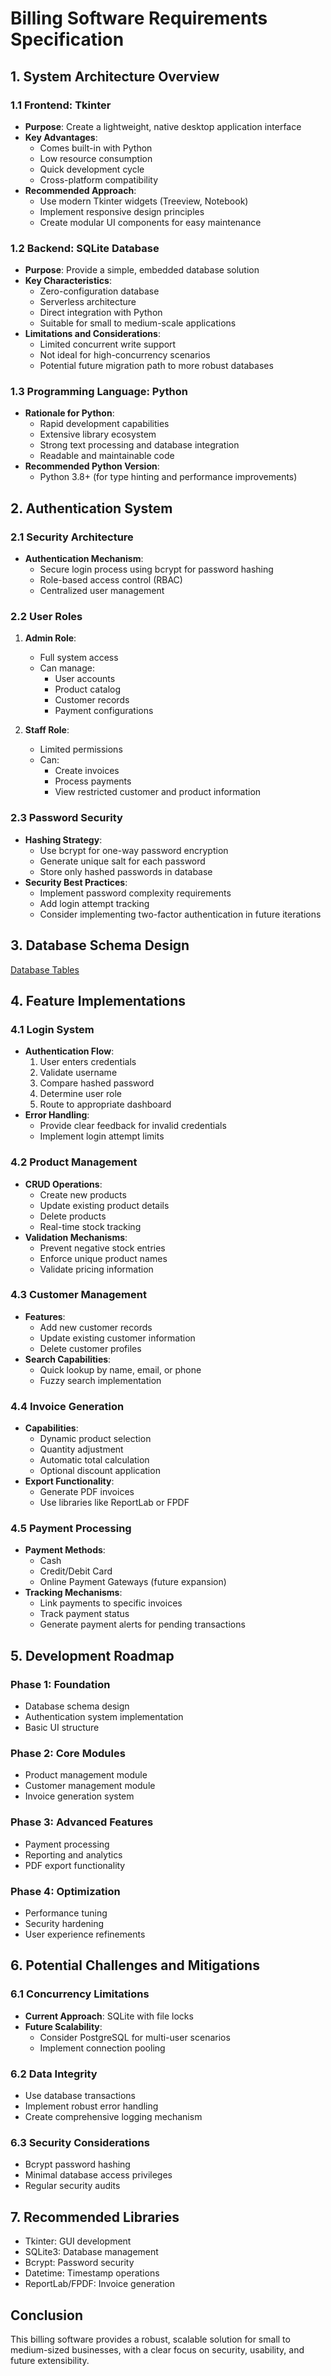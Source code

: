 # Billing Software Requirements Specification

## 1. System Architecture Overview

### 1.1 Frontend: Tkinter
- **Purpose**: Create a lightweight, native desktop application interface
- **Key Advantages**:
  * Comes built-in with Python
  * Low resource consumption
  * Quick development cycle
  * Cross-platform compatibility
- **Recommended Approach**:
  * Use modern Tkinter widgets (Treeview, Notebook)
  * Implement responsive design principles
  * Create modular UI components for easy maintenance

### 1.2 Backend: SQLite Database
- **Purpose**: Provide a simple, embedded database solution
- **Key Characteristics**:
  * Zero-configuration database
  * Serverless architecture
  * Direct integration with Python
  * Suitable for small to medium-scale applications
- **Limitations and Considerations**:
  * Limited concurrent write support
  * Not ideal for high-concurrency scenarios
  * Potential future migration path to more robust databases

### 1.3 Programming Language: Python
- **Rationale for Python**:
  * Rapid development capabilities
  * Extensive library ecosystem
  * Strong text processing and database integration
  * Readable and maintainable code
- **Recommended Python Version**:
  * Python 3.8+ (for type hinting and performance improvements)

## 2. Authentication System

### 2.1 Security Architecture
- **Authentication Mechanism**:
  * Secure login process using bcrypt for password hashing
  * Role-based access control (RBAC)
  * Centralized user management

### 2.2 User Roles
1. **Admin Role**:
   * Full system access
   * Can manage:
     - User accounts
     - Product catalog
     - Customer records
     - Payment configurations

2. **Staff Role**:
   * Limited permissions
   * Can:
     - Create invoices
     - Process payments
     - View restricted customer and product information

### 2.3 Password Security
- **Hashing Strategy**:
  * Use bcrypt for one-way password encryption
  * Generate unique salt for each password
  * Store only hashed passwords in database
- **Security Best Practices**:
  * Implement password complexity requirements
  * Add login attempt tracking
  * Consider implementing two-factor authentication in future iterations

## 3. Database Schema Design

[ Database Tables ](Schema.md)


## 4. Feature Implementations

### 4.1 Login System
- **Authentication Flow**:
  1. User enters credentials
  2. Validate username
  3. Compare hashed password
  4. Determine user role
  5. Route to appropriate dashboard
- **Error Handling**:
  * Provide clear feedback for invalid credentials
  * Implement login attempt limits

### 4.2 Product Management
- **CRUD Operations**:
  * Create new products
  * Update existing product details
  * Delete products
  * Real-time stock tracking
- **Validation Mechanisms**:
  * Prevent negative stock entries
  * Enforce unique product names
  * Validate pricing information

### 4.3 Customer Management
- **Features**:
  * Add new customer records
  * Update existing customer information
  * Delete customer profiles
- **Search Capabilities**:
  * Quick lookup by name, email, or phone
  * Fuzzy search implementation

### 4.4 Invoice Generation
- **Capabilities**:
  * Dynamic product selection
  * Quantity adjustment
  * Automatic total calculation
  * Optional discount application
- **Export Functionality**:
  * Generate PDF invoices
  * Use libraries like ReportLab or FPDF

### 4.5 Payment Processing
- **Payment Methods**:
  * Cash
  * Credit/Debit Card
  * Online Payment Gateways (future expansion)
- **Tracking Mechanisms**:
  * Link payments to specific invoices
  * Track payment status
  * Generate payment alerts for pending transactions

## 5. Development Roadmap

### Phase 1: Foundation
- Database schema design
- Authentication system implementation
- Basic UI structure

### Phase 2: Core Modules
- Product management module
- Customer management module
- Invoice generation system

### Phase 3: Advanced Features
- Payment processing
- Reporting and analytics
- PDF export functionality

### Phase 4: Optimization
- Performance tuning
- Security hardening
- User experience refinements

## 6. Potential Challenges and Mitigations

### 6.1 Concurrency Limitations
- **Current Approach**: SQLite with file locks
- **Future Scalability**: 
  * Consider PostgreSQL for multi-user scenarios
  * Implement connection pooling

### 6.2 Data Integrity
- Use database transactions
- Implement robust error handling
- Create comprehensive logging mechanism

### 6.3 Security Considerations
- Bcrypt password hashing
- Minimal database access privileges
- Regular security audits

## 7. Recommended Libraries
- Tkinter: GUI development
- SQLite3: Database management
- Bcrypt: Password security
- Datetime: Timestamp operations
- ReportLab/FPDF: Invoice generation

## Conclusion
This billing software provides a robust, scalable solution for small to medium-sized businesses, with a clear focus on security, usability, and future extensibility.